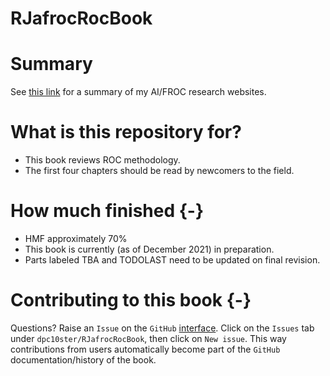 # RJafrocRocBook

# Summary

See [this link](https://dpc10ster.github.io/ai-froc-research/) for a summary of my AI/FROC research websites. 


# What is this repository for?

* This book reviews ROC methodology.
* The first four chapters should be read by newcomers to the field.

# How much finished {-}

* HMF approximately 70%
* This book is currently (as of December 2021) in preparation.
* Parts labeled TBA and TODOLAST need to be updated on final revision.


# Contributing to this book {-}

Questions? Raise an `Issue` on the `GitHub` [interface](https://github.com/dpc10ster/RJafrocRocBook). Click on the `Issues` tab under `dpc10ster/RJafrocRocBook`, then click on `New issue`. This way contributions from users automatically become part of the `GitHub` documentation/history of the book.



